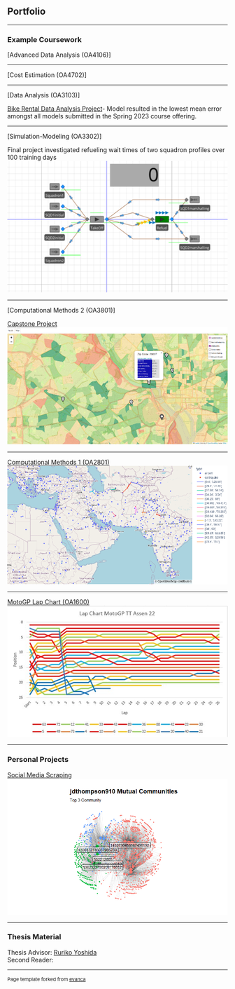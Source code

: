 ## Portfolio

---

### Example Coursework

[Advanced Data Analysis (OA4106)]

---

[Cost Estimation (OA4702)]

---

[Data Analysis (OA3103)]

<a target='_blank' href="./Files/DAP1.pdf">Bike Rental Data Analysis Project<a/>- Model resulted in the lowest mean error amongst all models submitted in the Spring 2023 course offering.

---
  
[Simulation-Modeling (OA3302)]
  
Final project investigated refueling wait times of two squadron profiles over 100 training days
<img src= 'images/Final_Project_snip.png?raw=true'/>
 
---

[Computational Methods 2 (OA3801)]

<a href="./Files/HAST-E Exec Summary.pdf">Capstone Project<a/>
<img src="images/HAST-E.png?raw=true"/>

---

[Computational Methods 1 (OA2801)](OA2801.md)
<img src="images/humanitarianlogistics1.png?raw=true"/>

---

[MotoGP Lap Chart (OA1600)](Files/Lab2.xlsx)
<img src="images/Lap Chart.jpg?raw=true"/>

---

### Personal Projects

[Social Media Scraping](/sample_page)
<img src="images/jdthompson ego.png?raw=true"/>

---

### Thesis Material

Thesis Advisor: 
<a href="http://faculty.nps.edu/ryoshida/">Ruriko Yoshida</a> <br>
Second Reader: 

---
<p style="font-size:11px">Page template forked from <a href="https://github.com/evanca/quick-portfolio">evanca</a></p>
<!-- Remove above link if you don't want to attibute -->
